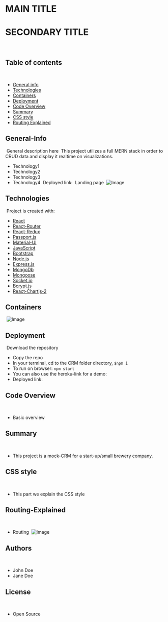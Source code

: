 # MAIN TITLE
# SECONDARY TITLE
​
## Table of contents
​
- [General info](#General-Info)
- [Technologies](#Technologies)
- [Containers](#Containers)
- [Deployment](#Deployment)
- [Code Overview](#Code-Overview)
- [Summary](#Summary)
- [CSS style](#CSS-style)
- [Routing Explained](#Routing-Explained)
​
​
## General-Info
​
General description here
​
This project utilizes a full MERN stack in order to CRUD data and display it realtime on visualizations. 
- Technology1
- Technology2
- Technology3
- Technology4
​
Deployed link: 
​
Landing page 
​
![Image](assets/landingpage.png)
​
## Technologies
​
Project is created with:
​
- [React](https://reactjs.org/)
- [React-Router](https://reacttraining.com/react-router/)
- [React-Redux](https://react-redux.js.org/)
- [Passport.js](http://www.passportjs.org/)
- [Material-UI](https://material-ui.com/)
- [JavaScript](https://www.javascript.com/)
- [Bootstrap](https://getbootstrap.com/)
- [Node.js](https://nodejs.org/)
- [Express.js](https://expressjs.com/)
- [MongoDb](https://www.mongodb.com/)
- [Mongoose](https://mongoosejs.com/)
- [Socket.io](https://socket.io/)
- [Bcrypt.js](https://www.npmjs.com/package/bcrypt)
- [React-Chartjs-2](https://github.com/jerairrest/react-chartjs-2)
​
## Containers
​
![Image](assets/containers.png)
​
## Deployment
​
Download the repository
​
- Copy the repo
- In your terminal, cd to the CRM folder directory, `$npm i`
- To run on browser: `npm start`
- You can also use the heroku-link for a demo:
- Deployed link: 
​
## Code Overview
​
- Basic overview
​
## Summary
​
- This project is a mock-CRM for a start-up/small brewery company. 
​
## CSS style
​
- This part we explain the CSS style 
​
​
## Routing-Explained
​
- Routing 
​
![Image](assets/routing.png)
​
## Authors
​
- John Doe
- Jane Doe
​
## License
​
- Open Source